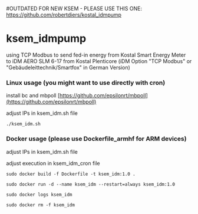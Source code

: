#OUTDATED FOR NEW KSEM - PLEASE USE THIS ONE: <https://github.com/robertdiers/kostal_idmpump>


# ksem_idmpump
using TCP Modbus to send fed-in energy from Kostal Smart Energy Meter to iDM AERO SLM 6-17 from Kostal Plenticore
(iDM Option "TCP Modbus" or "Gebäudeleittechnik/Smartfox" in German Version)

### Linux usage (you might want to use directly with cron)
install bc and mbpoll [https://github.com/epsilonrt/mbpoll](https://github.com/epsilonrt/mbpoll)

adjust IPs in ksem_idm.sh file

```./ksem_idm.sh```

### Docker usage (please use Dockerfile_armhf for ARM devices)
adjust IPs in ksem_idm.sh file

adjust execution in ksem_idm_cron file

```sudo docker build -f Dockerfile -t ksem_idm:1.0 .```

```sudo docker run -d --name ksem_idm --restart=always ksem_idm:1.0```

```sudo docker logs ksem_idm```

```sudo docker rm -f ksem_idm```

